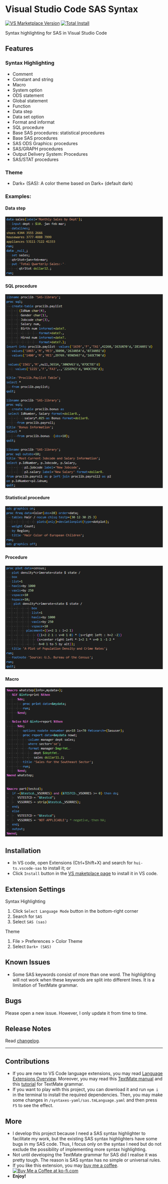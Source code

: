 # Visual Studio Code SAS Syntax

[![VS Marketplace Version](https://vsmarketplacebadges.dev/version-short/hui-ts.vscode-sas.png?style=flat-square)](https://marketplace.visualstudio.com/items?itemName=hui-ts.vscode-sas)
[![Total Install](https://vsmarketplacebadges.dev/installs/hui-ts.vscode-sas.png?style=flat-square)](https://marketplace.visualstudio.com/items?itemName=hui-ts.vscode-sas)

Syntax highlighting for SAS in Visual Studio Code

## Features

### Syntax Highlighting

- Comment
- Constant and string
- Macro
- System option
- ODS statement
- Global statement
- Function
- Data step
- Data set option
- Format and informat
- SQL procedure
- Base SAS procedures: statistical procedures
- Base SAS procedures
- SAS ODS Graphics: procedures
- SAS/GRAPH procedures
- Output Delivery System: Procedures
- SAS/STAT procedures

### Theme

- Dark+ (SAS): A color theme based on Dark+ (default dark)

### Examples:

#### Data step
![](resources/image/example/data.png)
#### SQL procedure
![](resources/image/example/sql.png)
#### Statistical procedure
![](resources/image/example/stat.png)
#### Procedure
![](resources/image/example/proc.png)
#### Macro
![](resources/image/example/macro.png)

## Installation

 - In VS code, open Extensions (Ctrl+Shift+X) and search for `hui-ts.vscode-sas` to install it; or
 - Click `Install` button in the [VS maketplace page](https://marketplace.visualstudio.com/items?itemName=hui-ts.vscode-sas) to install it in VS code.

## Extension Settings

Syntax Highlighting
1. Click `Select Language Mode` button in the bottom-right corner
2. Search for `SAS`
3. Select `SAS (sas)`

Theme
1. File > Preferences > Color Theme
2. Select `Dark+ (SAS)`

## Known Issues

- Some SAS keywords consist of more than one word. The highlighting will not work when these keywords are split into different lines. It is a limitation of TextMate grammar.

## Bugs
Please open a new issue. However, I only update it from time to time.

## Release Notes

Read [changelog](CHANGELOG.md).

---

## Contributions

- If you are new to VS Code language extensions, you may read [Language Extensions Overview](https://code.visualstudio.com/api/language-extensions/overview). Moreover, you may read this [TextMate manual](https://macromates.com/manual/en/language_grammars) and this [tutorial](https://www.apeth.com/nonblog/stories/textmatebundle.html) for TextMate grammar.
- If you want to play with this project, you can download it and run `npm i` in the terminal to install the required dependencies. Then, you may make some changes in `/syntaxes-yaml/sas.tmLanguage.yaml` and then press `F5` to see the effect.

## More

 - I develop this project because I need a SAS syntax highlighter to facilitate my work, but the existing SAS syntax highlighters have some bugs in my SAS code. Thus, I focus only on the syntax I need but do not exclude the possibility of implementing more syntax highlighting.
 - Not until developing the TextMate grammar for SAS did I realise it was pretty tough. The reason is SAS syntax has no simple or universal rules.
 - If you like this extension, you may [buy me a coffee](https://ko-fi.com/huits). <a href='https://ko-fi.com/huits' target='_blank'><img height='28px' src='https://cdn.ko-fi.com/cdn/kofi1.png?v=3' alt='Buy Me a Coffee at ko-fi.com'/></a>
 - **Enjoy!**